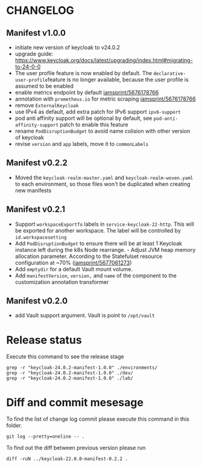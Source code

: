 # CHANGELOG

## Manifest v1.0.0
- initiate new version of keycloak to v24.0.2
- upgrade guide: https://www.keycloak.org/docs/latest/upgrading/index.html#migrating-to-24-0-0
- The user profile feature is now enabled by default. The `declarative-user-profile`feature is no longer available, because the user profile is assumed to be enabled
- enable metrics endpoint by default [iamsprint/5676178766](https://go/iamsprint/5676178766)
- annotation with `prometheus.io` for metric scraping [iamsprint/5676178766](https://go/iamsprint/5676178766)
- remove `ExternalKeycloak`
- use IPv4 as default, add extra patch for IPv6 support `ipv6-support`
- pod anti affinity support will be optional by default, see `pod-anti-affinity-support` patch to enable this feature
- rename `PodDisruptionBudget` to avoid name colision with other version of keycloak
- revise `version` and `app` labels, move it to `commonLabels`

## Manifest v0.2.2
- Moved the `keycloak-realm-master.yaml` and `keycloak-realm-woven.yaml` to each environment, so those files won't be duplicated when creating new manifests

## Manifest v0.2.1
- Support `workspaceExportTo` labels in `service-keycloak-22-http`. This will be exported for another workspace. The label will be controlled by `id.workspacesetting`
- Add `PodDisruptionBudget` to ensure there will be at least 1 Keycloak instance left during the k8s Node rearrange. - Adjust JVM heap memory allocation parameter. According to the Statefulset resource configuration at ~70% ([iamsprint/5677061273](https://go/iamsprint/5677061273))
- Add `emptydir` for a default Vault mount volume.
- Add `manifestVersion`, `version,` and `name` of the component to the customization annotation transformer

## Manifest v0.2.0
- add Vault support argument. Vault is point to `/opt/vault`


# Release status
Execute this command to see the release stage
```
grep -r "keycloak-24.0.2-manifest-1.0.0" ./environments/
grep -r "keycloak-24.0.2-manifest-1.0.0" ./dev/
grep -r "keycloak-24.0.2-manifest-1.0.0" ./lab/
```

# Diff and commit mesesage
To find the list of change log commit please execute this command in this folder.

```
git log --pretty=oneline -- . 
```

To find out the diff between previous version please run
```
diff -ruN ../keycloak-22.0.0-manifest-0.2.2 .
```

